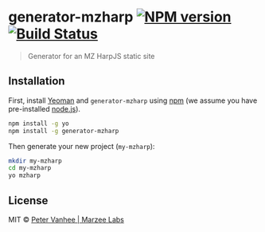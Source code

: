 # generator-mzharp [![NPM version][npm-image]][npm-url] [![Build Status][travis-image]][travis-url]
> Generator for an MZ HarpJS static site

## Installation

First, install [Yeoman](http://yeoman.io) and `generator-mzharp` using [npm](https://www.npmjs.com/) (we assume you have pre-installed [node.js](https://nodejs.org/)).

```bash
npm install -g yo
npm install -g generator-mzharp
```

Then generate your new project (`my-mzharp`):

```bash
mkdir my-mzharp
cd my-mzharp
yo mzharp
```
## License

MIT © [Peter Vanhee | Marzee Labs](http://marzeelabs.org)


[npm-image]: https://badge.fury.io/js/generator-mzharp.svg
[npm-url]: https://npmjs.org/package/generator-mzharp
[travis-image]: https://travis-ci.org/marzeelabs/generator-mzharp.svg?branch=master
[travis-url]: https://travis-ci.org/marzeelabs/generator-mzharp
